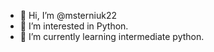 - 👋 Hi, I’m @msterniuk22
- 👀 I’m interested in Python. 
- 🌱 I’m currently learning intermediate python.

<!---
msterniuk22/msterniuk22 is a ✨ special ✨ repository because its `README.md` (this file) appears on your GitHub profile.
You can click the Preview link to take a look at your changes.
--->
